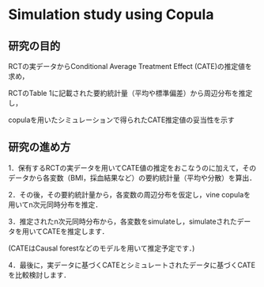 # Simulation study using Copula

## 研究の目的

RCTの実データからConditional Average Treatment Effect (CATE)の推定値を求め，

RCTのTable 1に記載された要約統計量（平均や標準偏差）から周辺分布を推定し，

copulaを用いたシミュレーションで得られたCATE推定値の妥当性を示す

## 研究の進め方

1．保有するRCTの実データを用いてCATE値の推定をおこなうのに加えて，そのデータから各変数（BMI，採血結果など）の要約統計量（平均や分散）を算出．

2．その後，その要約統計量から，各変数の周辺分布を仮定し，vine copulaを用いてn次元同時分布を推定．

3．推定されたn次元同時分布から，各変数をsimulateし，simulateされたデータを用いてCATEを推定します．　

(CATEはCausal forestなどのモデルを用いて推定予定です．)

4．最後に，実データに基づくCATEとシミュレートされたデータに基づくCATEを比較検討します．
